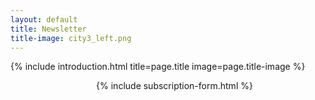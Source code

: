 ```yaml
---
layout: default
title: Newsletter
title-image: city3_left.png
---
```

{% include introduction.html title=page.title image=page.title-image %}

<div class="hero-body">
  <div class="container">
    <div class="columns is-vcentered">
      <div class="column is-6">
        <style type="text/css">
          .campaign {line-height: 125%; margin: 5px;}
        </style>
        <script language="javascript" src="//unswdata.us19.list-manage.com/generate-js/?u=8dc568d0db37b26ed75ba4d94&fid=7236&show=10" type="text/javascript"></script>
      </div>
      <div class="column is-5 is-offset-1">
        {% include subscription-form.html %}
      </div>
    </div>
  </div>
</div>

